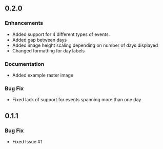 ## 0.2.0
### Enhancements
- Added support for 4 different types of events.
- Added gap between days
- Added image height scaling depending on number of days displayed
- Changed formatting for day labels

### Documentation
- Added example raster image

### Bug Fix
- Fixed lack of support for events spanning more than one day

## 0.1.1
### Bug Fix
- Fixed Issue #1
